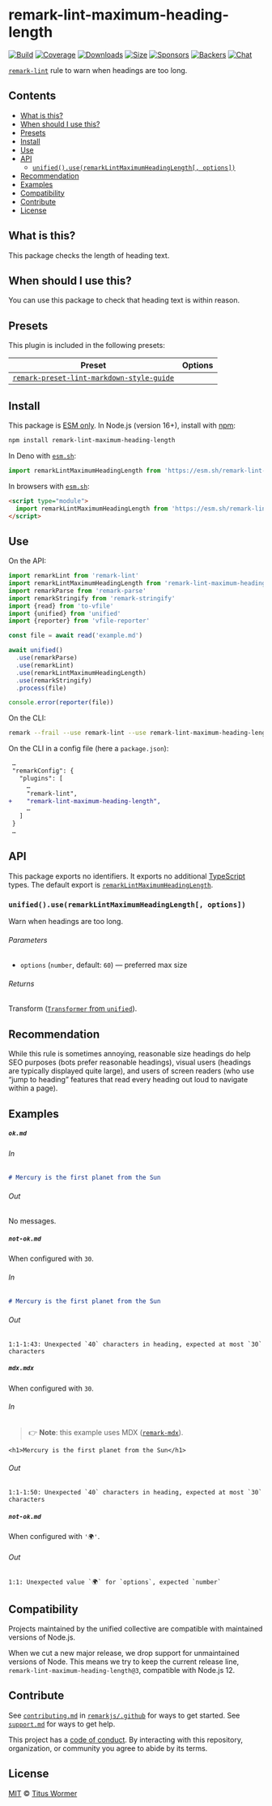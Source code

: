 <!--This file is generated-->

# remark-lint-maximum-heading-length

[![Build][badge-build-image]][badge-build-url]
[![Coverage][badge-coverage-image]][badge-coverage-url]
[![Downloads][badge-downloads-image]][badge-downloads-url]
[![Size][badge-size-image]][badge-size-url]
[![Sponsors][badge-funding-sponsors-image]][badge-funding-url]
[![Backers][badge-funding-backers-image]][badge-funding-url]
[![Chat][badge-chat-image]][badge-chat-url]

[`remark-lint`][github-remark-lint] rule to warn when headings are too long.

## Contents

* [What is this?](#what-is-this)
* [When should I use this?](#when-should-i-use-this)
* [Presets](#presets)
* [Install](#install)
* [Use](#use)
* [API](#api)
  * [`unified().use(remarkLintMaximumHeadingLength[, options])`](#unifieduseremarklintmaximumheadinglength-options)
* [Recommendation](#recommendation)
* [Examples](#examples)
* [Compatibility](#compatibility)
* [Contribute](#contribute)
* [License](#license)

## What is this?

This package checks the length of heading text.

## When should I use this?

You can use this package to check that heading text is within reason.

## Presets

This plugin is included in the following presets:

| Preset | Options |
| - | - |
| [`remark-preset-lint-markdown-style-guide`](https://github.com/remarkjs/remark-lint/tree/main/packages/remark-preset-lint-markdown-style-guide) | |

## Install

This package is [ESM only][github-gist-esm].
In Node.js (version 16+),
install with [npm][npm-install]:

```sh
npm install remark-lint-maximum-heading-length
```

In Deno with [`esm.sh`][esm-sh]:

```js
import remarkLintMaximumHeadingLength from 'https://esm.sh/remark-lint-maximum-heading-length@3'
```

In browsers with [`esm.sh`][esm-sh]:

```html
<script type="module">
  import remarkLintMaximumHeadingLength from 'https://esm.sh/remark-lint-maximum-heading-length@3?bundle'
</script>
```

## Use

On the API:

```js
import remarkLint from 'remark-lint'
import remarkLintMaximumHeadingLength from 'remark-lint-maximum-heading-length'
import remarkParse from 'remark-parse'
import remarkStringify from 'remark-stringify'
import {read} from 'to-vfile'
import {unified} from 'unified'
import {reporter} from 'vfile-reporter'

const file = await read('example.md')

await unified()
  .use(remarkParse)
  .use(remarkLint)
  .use(remarkLintMaximumHeadingLength)
  .use(remarkStringify)
  .process(file)

console.error(reporter(file))
```

On the CLI:

```sh
remark --frail --use remark-lint --use remark-lint-maximum-heading-length .
```

On the CLI in a config file (here a `package.json`):

```diff
 …
 "remarkConfig": {
   "plugins": [
     …
     "remark-lint",
+    "remark-lint-maximum-heading-length",
     …
   ]
 }
 …
```

## API

This package exports no identifiers.
It exports no additional [TypeScript][typescript] types.
The default export is
[`remarkLintMaximumHeadingLength`][api-remark-lint-maximum-heading-length].

### `unified().use(remarkLintMaximumHeadingLength[, options])`

Warn when headings are too long.

###### Parameters

* `options` (`number`, default: `60`)
  — preferred max size

###### Returns

Transform ([`Transformer` from `unified`][github-unified-transformer]).

## Recommendation

While this rule is sometimes annoying,
reasonable size headings do help SEO purposes (bots prefer reasonable
headings),
visual users (headings are typically displayed quite large),
and users of screen readers (who use “jump to heading” features that read
every heading out loud to navigate within a page).

## Examples

##### `ok.md`

###### In

```markdown
# Mercury is the first planet from the Sun
```

###### Out

No messages.

##### `not-ok.md`

When configured with `30`.

###### In

```markdown
# Mercury is the first planet from the Sun
```

###### Out

```text
1:1-1:43: Unexpected `40` characters in heading, expected at most `30` characters
```

##### `mdx.mdx`

When configured with `30`.

###### In

> 👉 **Note**: this example uses
> MDX ([`remark-mdx`][github-remark-mdx]).

```mdx
<h1>Mercury is the first planet from the Sun</h1>
```

###### Out

```text
1:1-1:50: Unexpected `40` characters in heading, expected at most `30` characters
```

##### `not-ok.md`

When configured with `'🌍'`.

###### Out

```text
1:1: Unexpected value `🌍` for `options`, expected `number`
```

## Compatibility

Projects maintained by the unified collective are compatible with maintained
versions of Node.js.

When we cut a new major release, we drop support for unmaintained versions of
Node.
This means we try to keep the current release line,
`remark-lint-maximum-heading-length@3`,
compatible with Node.js 12.

## Contribute

See [`contributing.md`][github-dotfiles-contributing] in [`remarkjs/.github`][github-dotfiles-health] for ways
to get started.
See [`support.md`][github-dotfiles-support] for ways to get help.

This project has a [code of conduct][github-dotfiles-coc].
By interacting with this repository, organization, or community you agree to
abide by its terms.

## License

[MIT][file-license] © [Titus Wormer][author]

[api-remark-lint-maximum-heading-length]: #unifieduseremarklintmaximumheadinglength-options

[author]: https://wooorm.com

[badge-build-image]: https://github.com/remarkjs/remark-lint/workflows/main/badge.svg

[badge-build-url]: https://github.com/remarkjs/remark-lint/actions

[badge-chat-image]: https://img.shields.io/badge/chat-discussions-success.svg

[badge-chat-url]: https://github.com/remarkjs/remark/discussions

[badge-coverage-image]: https://img.shields.io/codecov/c/github/remarkjs/remark-lint.svg

[badge-coverage-url]: https://codecov.io/github/remarkjs/remark-lint

[badge-downloads-image]: https://img.shields.io/npm/dm/remark-lint-maximum-heading-length.svg

[badge-downloads-url]: https://www.npmjs.com/package/remark-lint-maximum-heading-length

[badge-funding-backers-image]: https://opencollective.com/unified/backers/badge.svg

[badge-funding-sponsors-image]: https://opencollective.com/unified/sponsors/badge.svg

[badge-funding-url]: https://opencollective.com/unified

[badge-size-image]: https://img.shields.io/bundlejs/size/remark-lint-maximum-heading-length

[badge-size-url]: https://bundlejs.com/?q=remark-lint-maximum-heading-length

[esm-sh]: https://esm.sh

[file-license]: https://github.com/remarkjs/remark-lint/blob/main/license

[github-dotfiles-coc]: https://github.com/remarkjs/.github/blob/main/code-of-conduct.md

[github-dotfiles-contributing]: https://github.com/remarkjs/.github/blob/main/contributing.md

[github-dotfiles-health]: https://github.com/remarkjs/.github

[github-dotfiles-support]: https://github.com/remarkjs/.github/blob/main/support.md

[github-gist-esm]: https://gist.github.com/sindresorhus/a39789f98801d908bbc7ff3ecc99d99c

[github-remark-lint]: https://github.com/remarkjs/remark-lint

[github-remark-mdx]: https://mdxjs.com/packages/remark-mdx/

[github-unified-transformer]: https://github.com/unifiedjs/unified#transformer

[npm-install]: https://docs.npmjs.com/cli/install

[typescript]: https://www.typescriptlang.org

